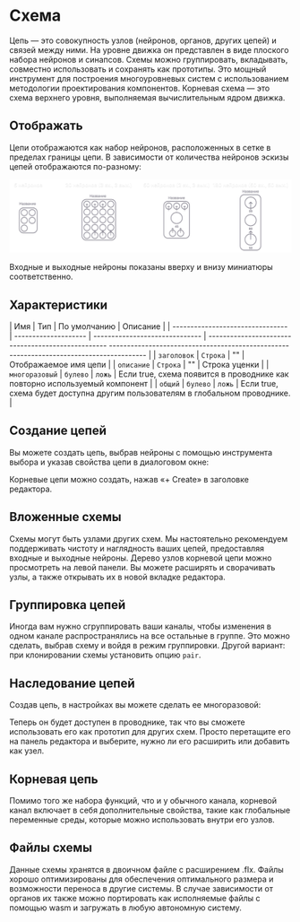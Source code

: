 # Схема

Цепь — это совокупность узлов (нейронов, органов, других цепей) и связей между ними. На уровне движка он представлен в виде плоского набора нейронов и синапсов. Схемы можно группировать, вкладывать, совместно использовать и сохранять как прототипы. Это мощный инструмент для построения многоуровневых систем с использованием методологии проектирования компонентов. Корневая схема — это схема верхнего уровня, выполняемая вычислительным ядром движка.

## Отображать
Цепи отображаются как набор нейронов, расположенных в сетке в пределах границы цепи. В зависимости от количества нейронов эскизы цепей отображаются по-разному:

![Схема](../_media/circuit_types.svg)

Входные и выходные нейроны показаны вверху и внизу миниатюры соответственно.
## Характеристики

| Имя | Тип | По умолчанию | Описание |
| -------------------------------- | -------------------- | ------------------------------ | -------------------------------------------------- -------------------------------------------------- -------------------------------------- |
| `заголовок` | `Строка` | "" | Отображаемое имя цепи |
| `описание` | `Строка` | "" | Строка уценки |
| `многоразовый` | `булево` | `ложь` | Если true, схема появится в проводнике как повторно используемый компонент |
| `общий` | `булево` | `ложь` | Если true, схема будет доступна другим пользователям в глобальном проводнике. |

## Создание цепей

Вы можете создать цепь, выбрав нейроны с помощью инструмента выбора и указав свойства цепи в диалоговом окне:

Корневые цепи можно создать, нажав «+ Create» в заголовке редактора.

## Вложенные схемы

Схемы могут быть узлами других схем. Мы настоятельно рекомендуем поддерживать чистоту и наглядность ваших цепей, предоставляя входные и выходные нейроны. Дерево узлов корневой цепи можно просмотреть на левой панели. Вы можете расширять и сворачивать узлы, а также открывать их в новой вкладке редактора.

## Группировка цепей

Иногда вам нужно сгруппировать ваши каналы, чтобы изменения в одном канале распространялись на все остальные в группе. Это можно сделать, выбрав схему и войдя в режим группировки. Другой вариант: при клонировании схемы установить опцию `pair`.
## Наследование цепей

Создав цепь, в настройках вы можете сделать ее многоразовой:

Теперь он будет доступен в проводнике, так что вы сможете использовать его как прототип для других схем. Просто перетащите его на панель редактора и выберите, нужно ли его расширить или добавить как узел.

## Корневая цепь

Помимо того же набора функций, что и у обычного канала, корневой канал включает в себя дополнительные свойства, такие как глобальные переменные среды, которые можно использовать внутри его узлов.

## Файлы схемы

Данные схемы хранятся в двоичном файле с расширением .flx. Файлы хорошо оптимизированы для обеспечения оптимального размера и возможности переноса в другие системы. В случае зависимости от органов их также можно портировать как исполняемые файлы с помощью wasm и загружать в любую автономную систему.